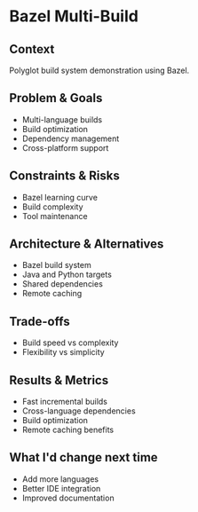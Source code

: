 # Bazel Multi-Build

## Context
Polyglot build system demonstration using Bazel.

## Problem & Goals
- Multi-language builds
- Build optimization
- Dependency management
- Cross-platform support

## Constraints & Risks
- Bazel learning curve
- Build complexity
- Tool maintenance

## Architecture & Alternatives
- Bazel build system
- Java and Python targets
- Shared dependencies
- Remote caching

## Trade-offs
- Build speed vs complexity
- Flexibility vs simplicity

## Results & Metrics
- Fast incremental builds
- Cross-language dependencies
- Build optimization
- Remote caching benefits

## What I'd change next time
- Add more languages
- Better IDE integration
- Improved documentation